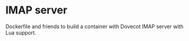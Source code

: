 # IMAP server

Dockerfile and friends to build a container with Dovecot IMAP server
with Lua support.



















